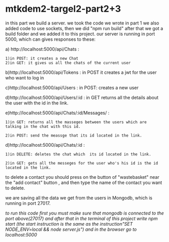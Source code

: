 # mtkdem2-targel2-part2+3


in this part we build a server.
we took the code we wrote in part 1 we also added code to use sockets, then we did "npm run build" after that we got a build folder and we added it to this project.
our server is running in port 5000,  which can gives responses to these:

a) http://localhost:5000/api/Chats :

    1)in POST: it creates a new Chat
    2)in GET: it gives us all the chats of the current user

b)http://localhost:5000/api/Tokens : in POST it creates a jwt for the user who want to log in

c)http://localhost:5000/api/Users : in POST: creates a new user

d)http://localhost:5000/api/Users/:id : in GET returns all the details about the user with the id in the link.

e)http://localhost:5000/api/Chats/:id/Messages/ : 

    1)in GET: returns all the masseges between the users which are
    talking in the chat with this id.

    2)in POST: send the meassge that its id located in the link.
    
d)http://localhost:5000/api/Chats/:id :

    1)in DELETE: deletes the chat which  its id located in the link.
    
    2)in GET: gets all the messeges for the user who's his id is the id located in the link.
    


to delete a contact you should press on the button of "wastebasket" near the "add contact" button , and then type the name of the contact you want to delete.
 


we are saving all the data we get from the users in Mongodb, which is running in port 27017.



*to run this code first you must make sure that mongodb is connected to the port above(27017) and after that in the terminal
of this project write npm start (the start instruction is the same as the instruction"SET NODE_ENV=local && node server.js") and in the browser go to localhost:5000*
